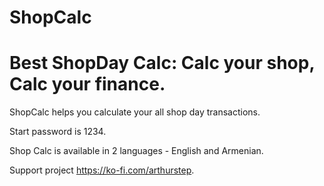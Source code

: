 # ShopCalc

# Best ShopDay Calc: Calc your shop, Calc your finance.

ShopCalc helps you calculate your all shop day transactions.

Start password is 1234.

Shop Calc is available in 2 languages - English and Armenian.

Support project https://ko-fi.com/arthurstep.
